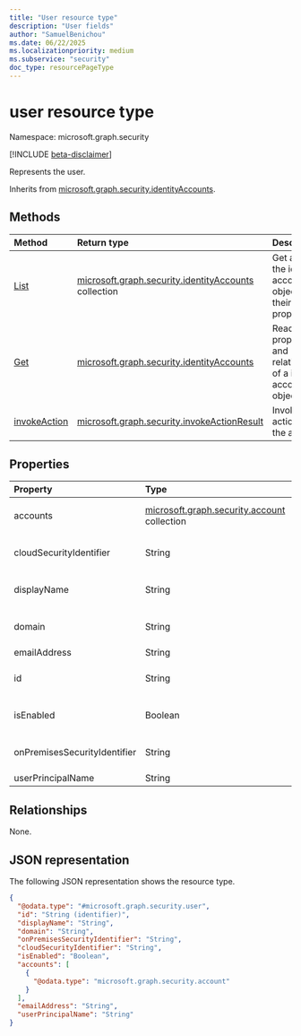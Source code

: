 ```yaml
---
title: "User resource type"
description: "User fields"
author: "SamuelBenichou"
ms.date: 06/22/2025
ms.localizationpriority: medium
ms.subservice: "security"
doc_type: resourcePageType
---
```


# user resource type

Namespace: microsoft.graph.security

[!INCLUDE [beta-disclaimer](../../includes/beta-disclaimer.md)]

Represents the user.

Inherits from [microsoft.graph.security.identityAccounts](../resources/security-identityaccounts.md).

## Methods
|Method|Return type| Description                                                         |
|:---|:---|:--------------------------------------------------------------------|
|[List](../api/security-identitycontainer-list-identityaccounts.md)|[microsoft.graph.security.identityAccounts](../resources/security-identityaccounts.md) collection| Get a list of the identity account objects and their properties.    |
|[Get](../api/security-identityaccounts-get.md)|[microsoft.graph.security.identityAccounts](../resources/security-identityaccounts.md)| Read the properties and relationships of a identity account object. |
|[invokeAction](../api/security-identityaccounts-invokeaction.md)|[microsoft.graph.security.invokeActionResult](../resources/security-invokeactionresult.md)| Invoke an action for the account.                                   |

## Properties
|Property|Type| Description                                                                                                                                                                    |
|:---|:---|:-------------------------------------------------------------------------------------------------------------------------------------------------------------------------------|
|accounts|[microsoft.graph.security.account](../resources/security-account.md) collection| Collection of accounts of the identity in different identity providers. Inherited from [microsoft.graph.security.identityAccounts](../resources/security-identityaccounts.md). |
|cloudSecurityIdentifier|String| The cloud security identifier of the identity account. Inherited from [microsoft.graph.security.identityAccounts](../resources/security-identityaccounts.md).                  |
|displayName|String| The display name of the identity account. Inherited from [microsoft.graph.security.identityAccounts](../resources/security-identityaccounts.md).                               |
|domain|String| The domain name of the identity account. Inherited from [microsoft.graph.security.identityAccounts](../resources/security-identityaccounts.md).                                |
|emailAddress|String| Email address of the user.                                                                                                                                                     |
|id|String| Unique identifier to represent the identity account. Inherited from [microsoft.graph.entity](../resources/entity.md). Inherits from [entity](../resources/entity.md)           |
|isEnabled|Boolean| Boolean indicating if the identity account is enabled. Inherited from [microsoft.graph.security.identityAccounts](../resources/security-identityaccounts.md).                  |
|onPremisesSecurityIdentifier|String| The on-premises security identifier of the identity account. Inherited from [microsoft.graph.security.identityAccounts](../resources/security-identityaccounts.md).            |
|userPrincipalName|String| The user principal name.                                                                                                                                                       |


## Relationships
None.

## JSON representation
The following JSON representation shows the resource type.
<!-- {
  "blockType": "resource",
  "keyProperty": "id",
  "@odata.type": "microsoft.graph.security.user",
  "baseType": "microsoft.graph.security.identityAccounts",
  "openType": false
}
-->
``` json
{
  "@odata.type": "#microsoft.graph.security.user",
  "id": "String (identifier)",
  "displayName": "String",
  "domain": "String",
  "onPremisesSecurityIdentifier": "String",
  "cloudSecurityIdentifier": "String",
  "isEnabled": "Boolean",
  "accounts": [
    {
      "@odata.type": "microsoft.graph.security.account"
    }
  ],
  "emailAddress": "String",
  "userPrincipalName": "String"
}
```
